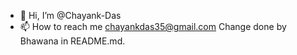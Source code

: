 - 👋 Hi, I’m @Chayank-Das
- 📫 How to reach me chayankdas35@gmail.com
Change done by Bhawana in README.md.
<!---
Chayank-Das/Chayank-Das is a ✨ special ✨ repository because it is `README.md` (this file) appears on your GitHub profile.
You can click the Preview link to take a look at your changes.
--->
